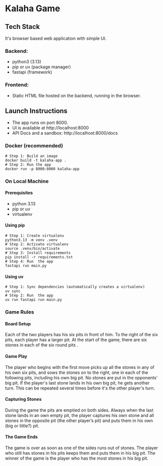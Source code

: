 # Kalaha Game

## Tech Stack
It's browser based web application with simple UI.

### Backend:
- python3 (3.13)
- pip or uv (package manager)
- fastapi (framework)

### Frontend:
- Static HTML file hosted on the backend, running in the browser.


## Launch Instructions
- The app runs on port 8000.
- UI is available at http://localhost:8000
- API Docs and a sandbox: http://localhost:8000/docs


### Docker (recommended)
```shell
# Step 1: Build an image
docker build -t kalaha-app .
# Step 2: Run the app
docker run -p 8000:8000 kalaha-app
```

### On Local Machine
#### Prerequisites
- python 3.13
- pip or uv
- virtualenv

#### Using pip
```shell
# Step 1: Create virtualenv
python3.13 -m venv .venv
# Step 2: Activate virtualenv
source .venv/bin/activate
# Step 3: Install requirements
pip install -r requirements.txt
# Step 4: Run  the app
fastapi run main.py
```

#### Using uv
```shell
# Step 1: Sync dependencies (automatically creates a virtualenv)
uv sync
# Step 2: Run  the app
uv run fastapi run main.py
```



### Game Rules
#### Board Setup
Each of the two players has his six pits in front of him. To the right of the six pits,
each player has a larger pit. At the start of the game, there are six stones in each
of the six round pits .

#### Game Play
The player who begins with the first move picks up all the stones in any of his own
six pits, and sows the stones on to the right, one in each of the following pits,
including his own big pit. No stones are put in the opponents' big pit. If the player's
last stone lands in his own big pit, he gets another turn. This can be repeated
several times before it's the other player's turn.

#### Capturing Stones
During the game the pits are emptied on both sides. Always when the last stone
lands in an own empty pit, the player captures his own stone and all stones in the
opposite pit (the other player’s pit) and puts them in his own (big or little?) pit.

#### The Game Ends
The game is over as soon as one of the sides runs out of stones. The player who
still has stones in his pits keeps them and puts them in his big pit. The winner of
the game is the player who has the most stones in his big pit.